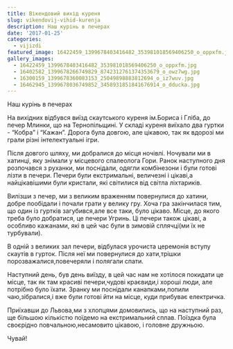 ```yaml
---
title: Вікендовий вихід куреня
slug: vikendovij-vihid-kurenja
description: Наш курінь в печерах
date: '2017-01-25'
categories:
  - vijizdi
featured_image: 16422459_1399678403416482_353981018569406250_o_oppxfm.jpg
gallery_images:
  - 16422459_1399678403416482_353981018569406250_o_oppxfm.jpg
  - 16402582_1399678266749829_8742312761374353679_o_owz7wg.jpg
  - 16300159_1399678360083153_25049898883812694_o_iz7wuv.jpg
  - 16462945_1399678036749852_3458931851841676914_o_dducka.jpg
---
```


Наш курінь в печерах

На вихідних відбувся виїзд скаутського куреня ім.Бориса і Гліба, до печер Млинки, що на Тернопільщині. У складі куреня виїхало два гуртки - “Кобра” і “Кажан”. Дорога була довгою, але цікавою, так як вдорозі ми грали різні інтелектуальні ігри.

Після довгого шляху, ми добралися до місця ночівлі. Ночували ми в хатинці, яку знімали у місцевого спалеолога Гори. Ранок наступного дня розпочався з руханки, ми поснідали, одягли комбінезони і були готові лізти в печери. Печери були екстримальні, величезні і цікаві,а найцікавішими були кристали, які світилися від світла ліхтариків.

Вилізши з печер, ми з великим враженням повернулися до хатини, добре пообідали і почали грати у велику гру. Хоча гра закінчилася тим, що один із гуртків загубився,але все таки, було цікаво. Місце, до якого треба було добратися, це печери Угринь. Ці печери також цікаві, а особливо кажанами, які в цей час були в зимовій сплячці(ми їх не турбували).

В одній з великих зал печери, відбулася урочиста церемонія вступу скаутів в гурток. Після неї ми повернулися до хати,трішки порозважалися,повечеряли і полягали спати.

Наступний день, був день виїзду, в цей час нам не хотілося покидати це місце, так як там красиві печери,чудові краєвиди,і хороші люди, але потрібно було їхати. Зранку ми поснідали канапками,попили чаю,зібралися,і вже були готові йти на місце, куди прибуває електричка.

Приїхавши до Львова,ми з хлопцями домовились, що на наступний раз, ще більшою кількістю поїдемо на екстримальний сплав. Поїздка була своєрідно повчальною,несамовито цікавою, і головне дружньою.

Чувай!
